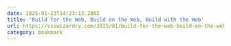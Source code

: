 ```yaml
---
date: 2025-01-23T14:23:13.280Z
title: 'Build for the Web, Build on the Web, Build with the Web'
url: https://csswizardry.com/2025/01/build-for-the-web-build-on-the-web-build-with-the-web/
category: bookmark
---
```

